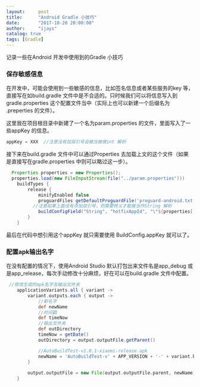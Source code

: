 ```yaml
---
layout:     post
title:      "Android Gradle 小技巧"
date:       "2017-10-20 20:00:00"
author:     "ijays"
catalog: true
tags: [Gradle]
---
```


记录一些在Android 开发中使用到的Gradle 小技巧

### 保存敏感信息

在开发中，可能会使用到一些敏感的信息，比如签名信息或者某些服务的key 等，直接写在如build.gradle 文件中是不合适的。只时候我们可以将信息写入到gradle.properties 这个配置文件当中（实际上也可以新建一个后缀名为 .preperties 的文件）。

这里我在项目根目录中新建了一个名为param.properties 的文件，里面写入了一些appKey 的信息。

```groovy
appKey = XXX  //注意没有加双引号会被当被做int 解析
```

接下来在build.gradle 文件中可以通过Properties 去加载上文的这个文件（如果是直接写在gradle.properties 中则可以略过这一步）。

```groovy
  Properties properties = new Properties();
  properties.load(new FileInputStream(file("../param.properties")))
    buildTypes {
        release {
            minifyEnabled false
            proguardFiles getDefaultProguardFile('proguard-android.txt'), 'proguard-rules.pro'
          //注意如果上面没有添加双引号，则需要转义才能被当作String 解析
            buildConfigField("String", "hotfixAppId", "\"${properties['hotfixAppId']}\"")
        }
    }
```

最后在代码中想引用这个appKey 就只需要使用 BuildConfig.appKey 就可以了。

### 配置apk输出名字

在没有配置的情况下，使用Android Studio 默认打包出来文件名是app_debug 或是app_release，每次手动修改十分麻烦，好在可以在build.gradle 文件中配置。

```groovy
 //修改生成的apk名字及输出文件夹
    applicationVariants.all { variant ->
        variant.outputs.each { output ->
            //新名字
            def newName
            //时间戳
            def timeNow
            //输出文件夹
            def outDirectory
            timeNow = getDate()
            outDirectory = output.outputFile.getParent()

            //AutoBuildTest-v1.0.1-xiaomi-release.apk
            newName = 'AutoBuildTest-v' + APP_VERSION + '-' + variant.buildType.name + '.apk'
        }
    
        output.outputFile = new File(output.outputFile.parent, newName);
    }
```





